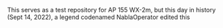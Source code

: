 This serves as a test repository for AP 155 WX-2m, but this day in history (Sept 14, 2022), a legend codenamed NablaOperator edited this
